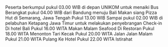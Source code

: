 Peserta berkumpul pukul 03.00 WIB di depan UNIKOM untuk menaiki Bus 
Berangkat pukul 04.00 WIB dari Bandung menuju Bali
Makan siang Pizza Hut di Semarang, Jawa Tengah Pukul 13.00 WIB
Sampai pukul 02.00 WIB di pelabuhan Ketapang Jawa Timur untuk melakukan penyebrangan
Check-in Di hotel Bali Pukul 16.00 WITA
Makan Malam Seafood Di Restoran Pukul 18.00 WITA
Menonton Tari Kecak Pukul 20.00 WITA 
Jalan Jalan Malam Pukul 21.00 WITA 
Pulang Ke Hotel Pukul 22.00 WITA
Istirahat 
